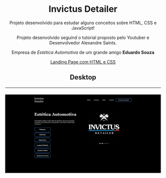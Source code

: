 <h1 align="center">Invictus Detailer</h1>
<p align="center">Projeto desenvolvido para estudar alguns conceitos sobre HTML, CSS e JavaScript!</p>
<p align="center">Projeto desenvolvido seguind o tutorial proposto pelo Youtuber e Desenvolvedor Alexandre Saints.</p>
<p align="center">Empresa de <i>Estética Automotiva</i> de um grande amigo <b>Eduardo Souza</b></p>

<div align="center">

[Landing Page com HTML e CSS](https://www.youtube.com/watch?v=edDCEK5QWE8&t=564s)

</div>

<h2 align="center">Desktop<hr></h2>
<img src="./components/images/ladingpageinvictusdetailer.png">